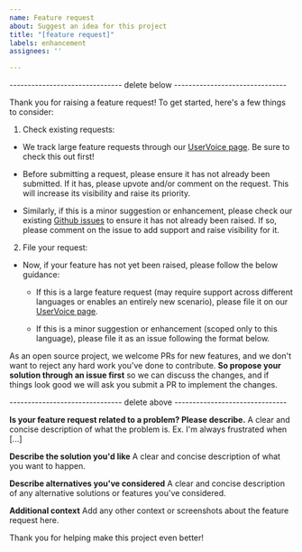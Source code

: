 ```yaml
---
name: Feature request
about: Suggest an idea for this project
title: "[feature request]"
labels: enhancement
assignees: ''

---
```


------------------------------- delete below -------------------------------

Thank you for raising a feature request! To get started, here's a few things to consider:

1) Check existing requests:
- We track large feature requests through our [UserVoice page](https://feedback.azure.com/forums/321918-azure-iot). Be sure to check this out first!

- Before submitting a request, please ensure it has not already been submitted. If it has, please upvote and/or comment on the request. This will increase its visibility and raise its priority.

- Similarly, if this is a minor suggestion or enhancement, please check our existing [Github issues](https://github.com/Azure/azure-iot-sdk-java/issues) to ensure it has not already been raised. If so, please comment on the issue to add support and raise visibility for it.

2) File your request:
- Now, if your feature has not yet been raised, please follow the below guidance:
    - If this is a large feature request (may require support across different languages or enables an entirely new scenario), please file it on our [UserVoice page](https://feedback.azure.com/forums/321918-azure-iot).

    - If this is a minor suggestion or enhancement (scoped only to this language), please file it as an issue following the format below.

As an open source project, we welcome PRs for new features, and we don't want to reject any hard work you've done to contribute. **So propose your solution through an issue first** so we can discuss the changes, and if things look good we will ask you submit a PR to implement the changes.

------------------------------- delete above -------------------------------

**Is your feature request related to a problem? Please describe.**
A clear and concise description of what the problem is. Ex. I'm always frustrated when [...]

**Describe the solution you'd like**
A clear and concise description of what you want to happen.

**Describe alternatives you've considered**
A clear and concise description of any alternative solutions or features you've considered.

**Additional context**
Add any other context or screenshots about the feature request here.

Thank you for helping make this project even better!
